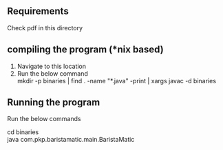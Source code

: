 Requirements
------------
Check pdf in this directory

compiling the program (*nix based)
---------------------
1. Navigate to this location<br>
2. Run the below command <br>
mkdir -p binaries | find . -name "*.java" -print | xargs javac -d binaries

Running the program
-------------------
Run the below commands <br>

cd binaries<br>
java com.pkp.baristamatic.main.BaristaMatic

